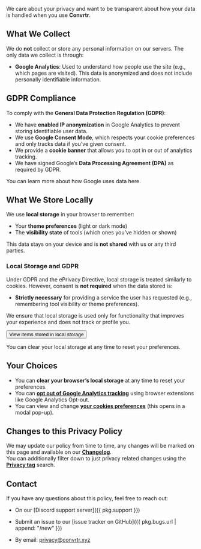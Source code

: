 We care about your privacy and want to be transparent about how your data is handled when you use **Convrtr**.

## What We Collect

We do **not** collect or store any personal information on our servers. The only data we collect is through:

- **Google Analytics**: Used to understand how people use the site (e.g., which pages are visited). This data is anonymized and does not include personally identifiable information.

## GDPR Compliance

To comply with the **General Data Protection Regulation (GDPR)**:

- We have **enabled IP anonymization** in Google Analytics to prevent storing identifiable user data.
- We use **Google Consent Mode**, which respects your cookie preferences and only tracks data if you’ve given consent.
- We provide a **cookie banner** that allows you to opt in or out of analytics tracking.
- We have signed Google’s **Data Processing Agreement (DPA)** as required by GDPR.

You can learn more about how Google uses data here.

## What We Store Locally

We use **local storage** in your browser to remember:

- Your **theme preferences** (light or dark mode)
- The **visibility state** of tools (which ones you’ve hidden or shown)

This data stays on your device and is **not shared** with us or any third parties.

### Local Storage and GDPR

Under GDPR and the ePrivacy Directive, local storage is treated similarly to cookies. However, consent is **not required** when the data stored is:

- **Strictly necessary** for providing a service the user has requested (e.g., remembering tool visibility or theme preferences).

We ensure that local storage is used only for functionality that improves your experience and does not track or profile you.

<button class="btn btn-outline-convrtr" type="button" data-bs-toggle="collapse" 
        data-bs-target="#collapsePrivacy" aria-expanded="false" aria-controls="collapsePrivacy">
    View items stored in local storage
</button>
<div class="collapse col-sm-12 col-md-10 col-lg-8" id="collapsePrivacy">
    <div class="card card-body">
        <div class="privacy-localstorage"></div>
    </div>
</div>

You can clear your local storage at any time to reset your preferences.

## Your Choices

- You can **clear your browser’s local storage** at any time to reset your preferences.
- You can **[opt out of Google Analytics tracking<i class="bi bi-box-arrow-up-right opacity-75 ms-1" focusable="false" aria-hidden="false"></i>](https://support.google.com/analytics/answer/181881)** using browser extensions like Google Analytics Opt-out.
- You can view and change **<a href="#" id="open_preferences_center" class="text-convrtr">your cookies preferences</a>** (this opens in a modal pop-up).


## Changes to this Privacy Policy

We may update our policy from time to time, any changes will be marked on this page and available on our **[Changelog](/changelog)**.  
You can additionally filter down to just privacy related changes using the **[Privacy tag](/changelog/tag/privacy/ "Changelog filter for privacy related updates")** search.

## Contact

If you have any questions about this policy, feel free to reach out:

- On our [Discord support server]({{ pkg.support }})
- Submit an issue to our [issue tracker on GitHub]({{ pkg.bugs.url | append: "/new" }})
- By email: [privacy@convrtr.xyz](mailto:privacy@convrtr.xyz "Send me an email")

  <script type="module" src="{{ '/assets/js/privacy/privacy.mjs' | url }}"></script>
